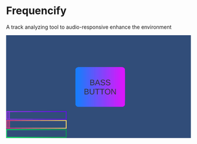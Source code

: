 # Frequencify
A track analyzing tool to audio-responsive enhance the environment 

![BassButton](Images/BassButton.gif)